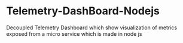 # Telemetry-DashBoard-Nodejs
Decoupled Telemetry Dashboard which show visualization of metrics exposed from a micro service which is made in node js
